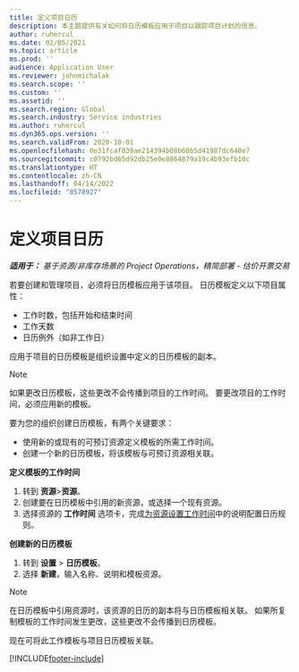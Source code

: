 ```yaml
---
title: 定义项目日历
description: 本主题提供有关如何将日历模板应用于项目以跟踪项目计划的信息。
author: ruhercul
ms.date: 02/05/2021
ms.topic: article
ms.prod: ''
audience: Application User
ms.reviewer: johnmichalak
ms.search.scope: ''
ms.custom: ''
ms.assetid: ''
ms.search.region: Global
ms.search.industry: Service industries
ms.author: ruhercul
ms.dyn365.ops.version: ''
ms.search.validFrom: 2020-10-01
ms.openlocfilehash: 0e31fcaf039ae214394b08b60b5d41987dc648e7
ms.sourcegitcommit: c0792bd65d92db25e0e8864879a19c4b93efb10c
ms.translationtype: HT
ms.contentlocale: zh-CN
ms.lasthandoff: 04/14/2022
ms.locfileid: "8578927"
---
```

# <a name="define-project-calendars"></a>定义项目日历

_**适用于：** 基于资源/非库存场景的 Project Operations，精简部署 - 估价开票交易_

若要创建和管理项目，必须将日历模板应用于该项目。 日历模板定义以下项目属性：

- 工作时数，包括开始和结束时间
- 工作天数
- 日历例外（如非工作日）

应用于项目的日历模板是组织设置中定义的日历模板的副本。

> [!NOTE]
> 如果更改日历模板，这些更改不会传播到项目的工作时间。 要更改项目的工作时间，必须应用新的模板。

要为您的组织创建日历模板，有两个关键要求：

- 使用新的或现有的可预订资源定义模板的所需工作时间。
- 创建一个新的日历模板，将该模板与可预订资源相关联。

**定义模板的工作时间**

1. 转到 **资源**\>**资源**。
2. 创建要在日历模板中引用的新资源，或选择一个现有资源。
3. 选择资源的 **工作时间** 选项卡，完成[为资源设置工作时间](/dynamics365/field-service/set-work-hours-resource)中的说明配置日历规则。

**创建新的日历模板**

1. 转到 **设置** \> **日历模板**。
2. 选择 **新建**，输入名称、说明和模板资源。

> [!NOTE]
> 在日历模板中引用资源时，该资源的日历的副本将与日历模板相关联。 如果所复制模板的工作时间发生更改，这些更改不会传播到日历模板。

现在可将此工作模板与项目日历模板关联。


[!INCLUDE[footer-include](../includes/footer-banner.md)]

